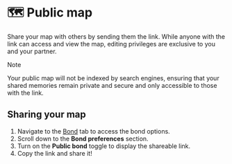 # 🗺️ Public map

Share your map with others by sending them the link. While anyone with the link can access and view the map, editing privileges are exclusive to you and your partner.

> [!NOTE]
> Your public map will not be indexed by search engines, ensuring that your shared memories remain private and secure and only accessible to those with the link.

## Sharing your map

1. Navigate to the <a href="/app" target="_blank">Bond</a> tab to access the bond options.
2. Scroll down to the **Bond preferences** section.
3. Turn on the **Public bond** toggle to display the shareable link.
4. Copy the link and share it!
